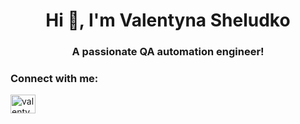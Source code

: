 <h1 align="center">Hi 👋, I'm Valentyna Sheludko</h1>
<h3 align="center">A passionate QA automation engineer!</h3>

<h3 align="left">Connect with me:</h3>
<p align="left">
<a href="https://linkedin.com/in/valentynasheludko/" target="blank"><img align="center" src="https://raw.githubusercontent.com/rahuldkjain/github-profile-readme-generator/master/src/images/icons/Social/linked-in-alt.svg" alt="valentynasheludko" height="30" width="40" /></a>






<!--
**valentynasheludko/valentynasheludko** is a ✨ _special_ ✨ repository because its `README.md` (this file) appears on your GitHub profile.

Here are some ideas to get you started:

- 🔭 I’m currently working on ...
- 🌱 I’m currently learning ...
- 👯 I’m looking to collaborate on ...
- 🤔 I’m looking for help with ...
- 💬 Ask me about ...
- 📫 How to reach me: ...
- 😄 Pronouns: ...
- ⚡ Fun fact: ...
-->

